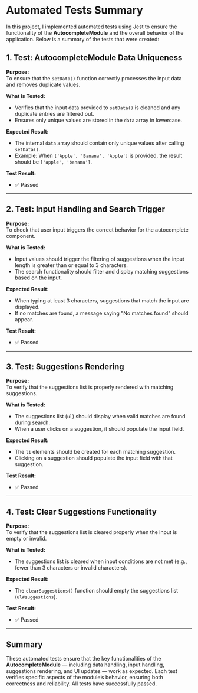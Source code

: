 # Automated Tests Summary

In this project, I implemented automated tests using Jest to ensure the functionality of the **AutocompleteModule** and the overall behavior of the application. Below is a summary of the tests that were created:

## 1. Test: AutocompleteModule Data Uniqueness
**Purpose:**  
To ensure that the `setData()` function correctly processes the input data and removes duplicate values.

**What is Tested:**  
- Verifies that the input data provided to `setData()` is cleaned and any duplicate entries are filtered out.
- Ensures only unique values are stored in the `data` array in lowercase.

**Expected Result:**  
- The internal `data` array should contain only unique values after calling `setData()`.  
- Example: When `['Apple', 'Banana', 'Apple']` is provided, the result should be `['apple', 'banana']`.

**Test Result:**  
- ✅ Passed
---

## 2. Test: Input Handling and Search Trigger
**Purpose:**  
To check that user input triggers the correct behavior for the autocomplete component.

**What is Tested:**  
- Input values should trigger the filtering of suggestions when the input length is greater than or equal to 3 characters.
- The search functionality should filter and display matching suggestions based on the input.

**Expected Result:**  
- When typing at least 3 characters, suggestions that match the input are displayed.
- If no matches are found, a message saying "No matches found" should appear.

**Test Result:**  
- ✅ Passed
---

## 3. Test: Suggestions Rendering
**Purpose:**  
To verify that the suggestions list is properly rendered with matching suggestions.

**What is Tested:**  
- The suggestions list (`ul`) should display when valid matches are found during search.
- When a user clicks on a suggestion, it should populate the input field.

**Expected Result:**  
- The `li` elements should be created for each matching suggestion.
- Clicking on a suggestion should populate the input field with that suggestion.

**Test Result:**  
- ✅ Passed
---

## 4. Test: Clear Suggestions Functionality
**Purpose:**  
To verify that the suggestions list is cleared properly when the input is empty or invalid.

**What is Tested:**  
- The suggestions list is cleared when input conditions are not met (e.g., fewer than 3 characters or invalid characters).

**Expected Result:**  
- The `clearSuggestions()` function should empty the suggestions list (`ul#suggestions`).

**Test Result:**  
- ✅ Passed
---

## Summary
These automated tests ensure that the key functionalities of the **AutocompleteModule** — including data handling, input handling, suggestions rendering, and UI updates — work as expected. Each test verifies specific aspects of the module’s behavior, ensuring both correctness and reliability. All tests have successfully passed.
